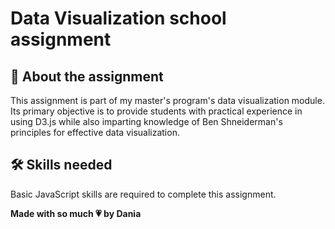 # Data Visualization school assignment
## 📝 About the assignment

This assignment is part of my master's program's data visualization module. Its primary objective is to provide students with practical experience in using D3.js while also imparting knowledge of Ben Shneiderman's principles for effective data visualization.

## 🛠️ Skills needed

Basic JavaScript skills are required to complete this assignment.

**Made with so much 💗 by Dania** 

